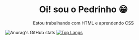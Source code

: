 
<div>
  
  <h1 align="center">
    Oi! sou o
    <a>Pedrinho 😁</a>
  </h1>
  
  <p align="center">
    Estou trabalhando com HTML e aprendendo CSS
  </p>
  
</div>

![Anurag's GitHub stats](https://github-readme-stats.vercel.app/api?username=pedrinho-2006&show_icons=true&theme=gruvbox)
[![Top Langs](https://github-readme-stats.vercel.app/api/top-langs/?username=pedrinho-2006&compact_progress=true&theme=gruvbox)](https://github.com/pedrinho-2006/github-readme-stats)
